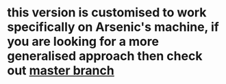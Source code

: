 # this version is customised to work specifically on Arsenic's machine, if you are looking for a more generalised approach then check out [master branch](https://github.com/Arsenic-ATG/CP-setup/tree/master)
